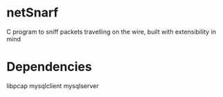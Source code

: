 # netSnarf
C program to sniff packets travelling on the wire, built with extensibility in mind

# Dependencies
libpcap
mysqlclient
mysqlserver
